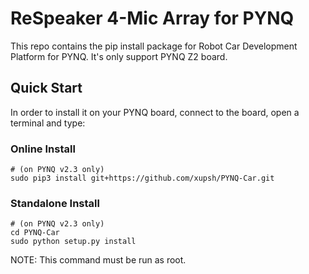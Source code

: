 # ReSpeaker 4-Mic Array for PYNQ

This repo contains the pip install package for Robot Car Development Platform for PYNQ. It's only support PYNQ Z2 board.

## Quick Start

In order to install it on your PYNQ board, connect to the board, open a terminal and type:

### Online Install
```shell
# (on PYNQ v2.3 only)
sudo pip3 install git+https://github.com/xupsh/PYNQ-Car.git
```
### Standalone Install
```shell
# (on PYNQ v2.3 only)
cd PYNQ-Car
sudo python setup.py install
```

NOTE: This command must be run as root.


